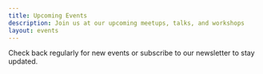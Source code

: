 ```yaml
---
title: Upcoming Events
description: Join us at our upcoming meetups, talks, and workshops
layout: events
---
```


Check back regularly for new events or subscribe to our newsletter to stay updated.
